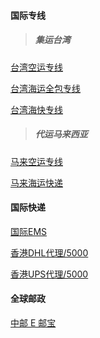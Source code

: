 #### 国际专线

> ##### 集运台湾

[台湾空运专线](direct_air_tw.md)

[台湾海运全包专线](direct_sea_tw.md)

[台湾海快专线](direct_fs_tw.md)

> ##### 代运马来西亚

[马来空运专线](direct_air_my.md)

[马来海运快递](direct_sea_my.md)

#### 国际快递

[国际EMS](express_ems.md)

[香港DHL代理/5000](express_agency_hkdhl.md)

[香港UPS代理/5000](express_agency_hkups.md)

#### 全球邮政

[中邮 E 邮宝](globalpost_cneub.md)